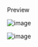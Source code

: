 Preview 

![image](https://github.com/user-attachments/assets/3f56ebee-607b-4fb3-bbe7-8e19b37f47b9)

![image](https://github.com/user-attachments/assets/d1e1b866-61f2-4deb-bb11-96378c108f2c)




